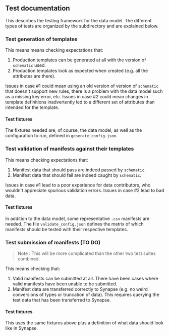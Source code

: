 ## Test documentation

This describes the testing framework for the data model. 
The different types of tests are organized by the subdirectory and are explained below.

### Test generation of templates

This means means checking expectations that:
1. Production templates can be generated at all with the version of `schematic` used. 
2. Production templates look as expected when created (e.g. all the attributes are there).

Issues in case #1 could mean using an old version of version of `schematic` that doesn't support new rules, there is a problem with the data model such as a missing key error, etc. 
Issues in case #2 could mean changes in template definitions inadvertently led to a different set of attributes than intended for the template.

#### Test fixtures

The fixtures needed are, of course, the data model, as well as the configuration to run, defined in `generate_config.json`.

### Test validation of manifests against their templates

This means checking expectations that:
1. Manifest data that should pass are indeed passed by `schematic`.
2. Manifest data that should fail are indeed caught by `schematic`. 

Issues in case #1 lead to a poor experience for data contributors, who wouldn't appreciate spurious validation errors. Issues in case #2 lead to bad data.  

#### Test fixtures

In addition to the data model, some representative `.csv` manifests are needed. 
The file `validate_config.json` defines the matrix of which manifests should be tested with their respective templates.

### Test submission of manifests (TO DO)

> Note : This will be more complicated than the other two test suites combined.

This means checking that:
1. Valid manifests can be submitted at all. There have been cases where valid manifests have been unable to be submitted. 
2. Manifest data are transferred correctly to Synapse (e.g. no weird conversions of types or truncation of data). This requires querying the test data that has been transferred to Synapse.

#### Test fixtures

This uses the same fixtures above plus a definition of what data should look like in Synapse. 



